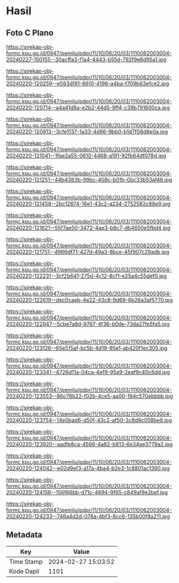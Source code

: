 # Hasil

## Foto C Plano

https://sirekap-obj-formc.kpu.go.id/0947/pemilu/pdpr/11/10/06/20/03/1110062003004-20240227-150155--30acffa3-f1a4-4443-b55d-792f9e6d95a1.jpg

https://sirekap-obj-formc.kpu.go.id/0947/pemilu/pdpr/11/10/06/20/03/1110062003004-20240220-120259--e593df81-8610-4196-a4ba-f709b63efce2.jpg

https://sirekap-obj-formc.kpu.go.id/0947/pemilu/pdpr/11/10/06/20/03/1110062003004-20240220-120714--a4a41d8a-e2b2-44d5-9ff4-c39b791600ca.jpg

https://sirekap-obj-formc.kpu.go.id/0947/pemilu/pdpr/11/10/06/20/03/1110062003004-20240220-120913--3cfe1137-1a33-4d66-9bb0-b1d7f08d8e0a.jpg

https://sirekap-obj-formc.kpu.go.id/0947/pemilu/pdpr/11/10/06/20/03/1110062003004-20240220-121041--1fae2a55-0610-4468-a191-92fb64df078d.jpg

https://sirekap-obj-formc.kpu.go.id/0947/pemilu/pdpr/11/10/06/20/03/1110062003004-20240220-121251--44b4383b-99bc-458c-b01b-0bc33b53af46.jpg

https://sirekap-obj-formc.kpu.go.id/0947/pemilu/pdpr/11/10/06/20/03/1110062003004-20240220-121458--2bc12874-16e1-43c2-a234-2752582c88e9.jpg

https://sirekap-obj-formc.kpu.go.id/0947/pemilu/pdpr/11/10/06/20/03/1110062003004-20240220-121621--55f7ae50-3472-4ae3-b8c7-db4650e5fbd4.jpg

https://sirekap-obj-formc.kpu.go.id/0947/pemilu/pdpr/11/10/06/20/03/1110062003004-20240220-121751--4966df71-427d-49a3-8bce-45f907c29adb.jpg

https://sirekap-obj-formc.kpu.go.id/0947/pemilu/pdpr/11/10/06/20/03/1110062003004-20240220-122231--3cf2b641-275d-4c12-8cf1-e25a4c55def0.jpg

https://sirekap-obj-formc.kpu.go.id/0947/pemilu/pdpr/11/10/06/20/03/1110062003004-20240220-122619--dec0caeb-4e22-43c8-9d68-6b26a3af5770.jpg

https://sirekap-obj-formc.kpu.go.id/0947/pemilu/pdpr/11/10/06/20/03/1110062003004-20240220-122947--5cbe7a8d-9767-4f36-b0de-73da27fe5fa5.jpg

https://sirekap-obj-formc.kpu.go.id/0947/pemilu/pdpr/11/10/06/20/03/1110062003004-20240220-123126--65e515af-bc5b-4d19-95e1-ab420f1ec305.jpg

https://sirekap-obj-formc.kpu.go.id/0947/pemilu/pdpr/11/10/06/20/03/1110062003004-20240220-123341--4726d11a-04ca-4ef9-95a9-2eaf9c40c6dd.jpg

https://sirekap-obj-formc.kpu.go.id/0947/pemilu/pdpr/11/10/06/20/03/1110062003004-20240220-123553--86c78b22-f02b-4ce5-aa00-194c570ebbbb.jpg

https://sirekap-obj-formc.kpu.go.id/0947/pemilu/pdpr/11/10/06/20/03/1110062003004-20240220-123754--14e0bad6-d50f-43c2-af50-3c8d9c058be6.jpg

https://sirekap-obj-formc.kpu.go.id/0947/pemilu/pdpr/11/10/06/20/03/1110062003004-20240220-123920--aadfe8ca-4566-4a82-b813-6e34ae3779a2.jpg

https://sirekap-obj-formc.kpu.go.id/0947/pemilu/pdpr/11/10/06/20/03/1110062003004-20240220-124042--e02d9ef3-a17a-4ba4-b2e3-1c8801ac1390.jpg

https://sirekap-obj-formc.kpu.go.id/0947/pemilu/pdpr/11/10/06/20/03/1110062003004-20240220-124156--156f66bb-d71c-4694-9f65-c849af9e2bef.jpg

https://sirekap-obj-formc.kpu.go.id/0947/pemilu/pdpr/11/10/06/20/03/1110062003004-20240220-124233--746a4d2d-078a-4bf3-8cc6-135b00f8a211.jpg


## Metadata

| Key        | Value               |
| ---------- | ------------------- |
| Time Stamp | 2024-02-27 15:03:52 |
| Kode Dapil | 1101                |



